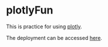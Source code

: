 # plotlyFun

This is practice for using [plotly](https://plotly.com/).

The deployment can be accessed [here](https://hayleyskyland.github.io/plotlyFun/).
